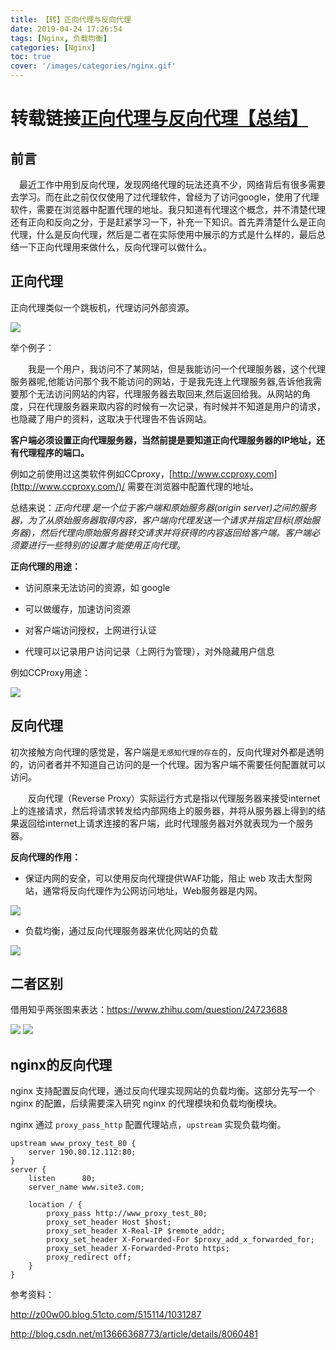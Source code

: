 ```yaml
---
title: 【转】正向代理与反向代理
date: 2019-04-24 17:26:54
tags: [Nginx, 负载均衡]
categories: [Nginx]
toc: true
cover: '/images/categories/nginx.gif'
---
```


# 转载链接[正向代理与反向代理【总结】](https://www.cnblogs.com/Anker/p/6056540.html)

## 前言

　最近工作中用到反向代理，发现网络代理的玩法还真不少，网络背后有很多需要去学习。而在此之前仅仅使用了过代理软件，曾经为了访问google，使用了代理软件，需要在浏览器中配置代理的地址。我只知道有代理这个概念，并不清楚代理还有正向和反向之分，于是赶紧学习一下，补充一下知识。首先弄清楚什么是正向代理，什么是反向代理，然后是二者在实际使用中展示的方式是什么样的，最后总结一下正向代理用来做什么，反向代理可以做什么。

## 正向代理

正向代理类似一个跳板机，代理访问外部资源。

<img src="/images/forward-proxy.png">

举个例子：

　　我是一个用户，我访问不了某网站，但是我能访问一个代理服务器，这个代理服务器呢,他能访问那个我不能访问的网站，于是我先连上代理服务器,告诉他我需要那个无法访问网站的内容，代理服务器去取回来,然后返回给我。从网站的角度，只在代理服务器来取内容的时候有一次记录，有时候并不知道是用户的请求，也隐藏了用户的资料，这取决于代理告不告诉网站。



**客户端必须设置正向代理服务器，当然前提是要知道正向代理服务器的IP地址，还有代理程序的端口。**

例如之前使用过这类软件例如CCproxy，[http://www.ccproxy.com](http://www.ccproxy.com/)/ 需要在浏览器中配置代理的地址。



总结来说：*正向代理 是一个位于客户端和原始服务器(origin server)之间的服务器，为了从原始服务器取得内容，客户端向代理发送一个请求并指定目标(原始服务器)，然后代理向原始服务器转交请求并将获得的内容返回给客户端。客户端必须要进行一些特别的设置才能使用正向代理*。

**正向代理的用途：**

- 访问原来无法访问的资源，如 google

- 可以做缓存，加速访问资源

- 对客户端访问授权，上网进行认证
- 代理可以记录用户访问记录（上网行为管理），对外隐藏用户信息



例如CCProxy用途：

<img src="/images/ccProxy.png">

## 反向代理

初次接触方向代理的感觉是，客户端是`无感知代理的存在`的，反向代理对外都是透明的，访问者者并不知道自己访问的是一个代理。因为客户端不需要任何配置就可以访问。

　　反向代理（Reverse Proxy）实际运行方式是指以代理服务器来接受internet上的连接请求，然后将请求转发给内部网络上的服务器，并将从服务器上得到的结果返回给internet上请求连接的客户端，此时代理服务器对外就表现为一个服务器。

**反向代理的作用：**

- 保证内网的安全，可以使用反向代理提供WAF功能，阻止 web 攻击大型网站，通常将反向代理作为公网访问地址，Web服务器是内网。

<img src="/images/reverse-proxy1.png">

- 负载均衡，通过反向代理服务器来优化网站的负载

<img src="/images/reverse-proxy2.png">

## 二者区别

借用知乎两张图来表达：<https://www.zhihu.com/question/24723688>

<img src="/images/forward-reverse.png">

<img src="/images/forward-reverse2.png">

## **nginx的反向代理**

nginx 支持配置反向代理，通过反向代理实现网站的负载均衡。这部分先写一个nginx 的配置，后续需要深入研究 nginx 的代理模块和负载均衡模块。

nginx 通过 `proxy_pass_http` 配置代理站点，`upstream` 实现负载均衡。

```nginx
upstream www_proxy_test_80 {
    server 190.80.12.112:80;
}
server {
    listen		80;
    server_name	www.site3.com;
    
    location / {
        proxy_pass http://www_proxy_test_80;
        proxy_set_header Host $host;
        proxy_set_header X-Real-IP $remote_addr;
        proxy_set_header X-Forwarded-For $proxy_add_x_forwarded_for;
        proxy_set_header X-Forwarded-Proto https;
        proxy_redirect off;
    }
}
```

参考资料：

<http://z00w00.blog.51cto.com/515114/1031287>

<http://blog.csdn.net/m13666368773/article/details/8060481>



